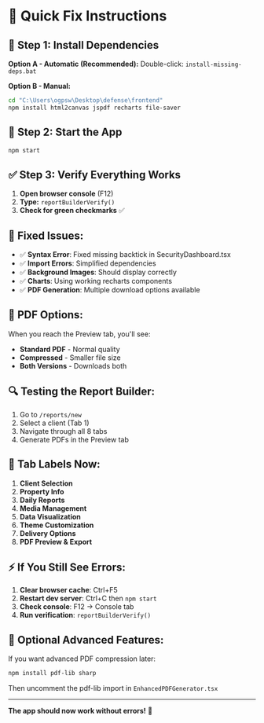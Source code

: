 # 🚀 Quick Fix Instructions

## 🔧 Step 1: Install Dependencies

**Option A - Automatic (Recommended):**
Double-click: `install-missing-deps.bat`

**Option B - Manual:**
```bash
cd "C:\Users\ogpsw\Desktop\defense\frontend"
npm install html2canvas jspdf recharts file-saver
```

## 🎯 Step 2: Start the App

```bash
npm start
```

## ✅ Step 3: Verify Everything Works

1. **Open browser console** (F12)
2. **Type:** `reportBuilderVerify()` 
3. **Check for green checkmarks** ✅

## 🐛 Fixed Issues:

- ✅ **Syntax Error**: Fixed missing backtick in SecurityDashboard.tsx
- ✅ **Import Errors**: Simplified dependencies 
- ✅ **Background Images**: Should display correctly
- ✅ **Charts**: Using working recharts components
- ✅ **PDF Generation**: Multiple download options available

## 📄 PDF Options:

When you reach the Preview tab, you'll see:
- **Standard PDF** - Normal quality
- **Compressed** - Smaller file size  
- **Both Versions** - Downloads both

## 🔍 Testing the Report Builder:

1. Go to `/reports/new`
2. Select a client (Tab 1)
3. Navigate through all 8 tabs
4. Generate PDFs in the Preview tab

## 🎨 Tab Labels Now:

1. **Client Selection**
2. **Property Info**
3. **Daily Reports** 
4. **Media Management**
5. **Data Visualization**
6. **Theme Customization**
7. **Delivery Options**
8. **PDF Preview & Export**

## ⚡ If You Still See Errors:

1. **Clear browser cache**: Ctrl+F5
2. **Restart dev server**: Ctrl+C then `npm start`
3. **Check console**: F12 → Console tab
4. **Run verification**: `reportBuilderVerify()`

## 🔮 Optional Advanced Features:

If you want advanced PDF compression later:
```bash
npm install pdf-lib sharp
```

Then uncomment the pdf-lib import in `EnhancedPDFGenerator.tsx`

---

**The app should now work without errors!** 🎉
